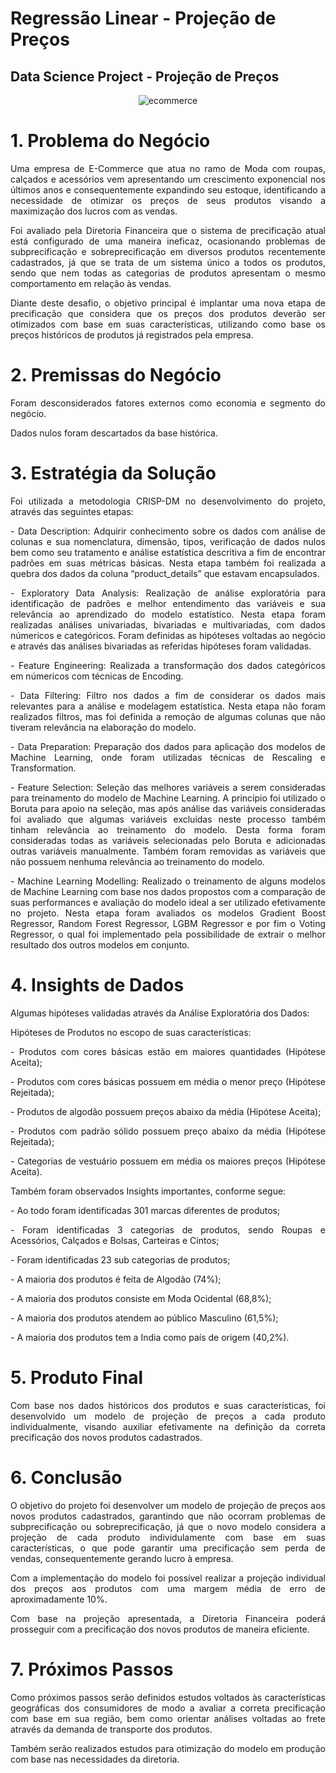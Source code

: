 # Regressão Linear - Projeção de Preços

## Data Science Project - Projeção de Preços

<div align='center'>

![ecommerce](https://github.com/caiomichelan/linear_regression-price_prediction/assets/104601836/eb31a5f9-d6b3-45df-9935-511049157e6c)

</div>

# 1. Problema do Negócio
<p align='justify'>Uma empresa de E-Commerce que atua no ramo de Moda com roupas, calçados e acessórios vem apresentando um crescimento exponencial nos últimos anos e consequentemente expandindo seu estoque, identificando a necessidade de otimizar os preços de seus produtos visando a maximização dos lucros com as vendas.</p>
<p align='justify'>Foi avaliado pela Diretoria Financeira que o sistema de precificação atual está configurado de uma maneira ineficaz, ocasionando problemas de subprecificação e sobreprecificação em diversos produtos recentemente cadastrados, já que se trata de um sistema único a todos os produtos, sendo que nem todas as categorias de produtos apresentam o mesmo comportamento em relação às vendas.</p>
<p align='justify'>Diante deste desafio, o objetivo principal é implantar uma nova etapa de precificação que considera que os preços dos produtos deverão ser otimizados com base em suas características, utilizando como base os preços históricos de produtos já registrados pela empresa.</p>

# 2. Premissas do Negócio
<p align='justify'>Foram desconsiderados fatores externos como economia e segmento do negócio.</p>
<p align='justify'>Dados nulos foram descartados da base histórica.</p>


# 3. Estratégia da Solução
<p align='justify'>Foi utilizada a metodologia CRISP-DM no desenvolvimento do projeto, através das seguintes etapas:</p>
<p align='justify'>- Data Description: Adquirir conhecimento sobre os dados com análise de colunas e sua nomenclatura, dimensão, tipos, verificação de dados nulos bem como seu tratamento e análise estatística descritiva a fim de encontrar padrões em suas métricas básicas. Nesta etapa também foi realizada a quebra dos dados da coluna “product_details” que estavam encapsulados.</p>
<p align='justify'>- Exploratory Data Analysis: Realização de análise exploratória para identificação de padrões e melhor entendimento das variáveis e sua relevância ao aprendizado do modelo estatístico. Nesta etapa foram realizadas análises univariadas, bivariadas e multivariadas, com dados númericos e categóricos. Foram definidas as hipóteses voltadas ao negócio e através das análises bivariadas as referidas hipóteses foram validadas.</p>
<p align='justify'>- Feature Engineering: Realizada a transformação dos dados categóricos em númericos com técnicas de Encoding.</p>
<p align='justify'>- Data Filtering: Filtro nos dados a fim de considerar os dados mais relevantes para a análise e modelagem estatística. Nesta etapa não foram realizados filtros, mas foi definida a remoção de algumas colunas que não tiveram relevância na elaboração do modelo.</p>
<p align='justify'>- Data Preparation: Preparação dos dados para aplicação dos modelos de Machine Learning, onde foram utilizadas técnicas de Rescaling e Transformation.</p>
<p align='justify'>- Feature Selection: Seleção das melhores variáveis a serem consideradas para treinamento do modelo de Machine Learning. A princípio foi utilizado o Boruta para apoio na seleção, mas após análise das variáveis consideradas foi avaliado que algumas variáveis excluídas neste processo também tinham relevância ao treinamento do modelo. Desta forma foram consideradas todas as variáveis selecionadas pelo Boruta e adicionadas outras variáveis manualmente. Também foram removidas as variáveis que não possuem nenhuma relevância ao treinamento do modelo.</p>
<p align='justify'>- Machine Learning Modelling: Realizado o treinamento de alguns modelos de Machine Learning com base nos dados propostos com a comparação de suas performances e avaliação do modelo ideal a ser utilizado efetivamente no projeto. Nesta etapa foram avaliados os modelos Gradient Boost Regressor, Random Forest Regressor, LGBM Regressor e por fim o Voting Regressor, o qual foi implementado pela possibilidade de extrair o melhor resultado dos outros modelos em conjunto.</p>


# 4. Insights de Dados
<p align='justify'>Algumas hipóteses validadas através da Análise Exploratória dos Dados:</p>
<p align='justify'>Hipóteses de Produtos no escopo de suas características:</p>
<p align='justify'>- Produtos com cores básicas estão em maiores quantidades (Hipótese Aceita);</p>
<p align='justify'>- Produtos com cores básicas possuem em média o menor preço (Hipótese Rejeitada);</p>
<p align='justify'>- Produtos de algodão possuem preços abaixo da média (Hipótese Aceita);</p>
<p align='justify'>- Produtos com padrão sólido possuem preço abaixo da média (Hipótese Rejeitada);</p>
<p align='justify'>- Categorias de vestuário possuem em média os maiores preços (Hipótese Aceita).</p>
<p align='justify'>Também foram observados Insights importantes, conforme segue:</p>
<p align='justify'>- Ao todo foram identificadas 301 marcas diferentes de produtos;</p>
<p align='justify'>- Foram identificadas 3 categorias de produtos, sendo Roupas e Acessórios, Calçados e Bolsas, Carteiras e Cintos;</p>
<p align='justify'>- Foram identificadas 23 sub categorias de produtos;</p>
<p align='justify'>- A maioria dos produtos é feita de Algodão (74%);</p>
<p align='justify'>- A maioria dos produtos consiste em Moda Ocidental (68,8%);</p>
<p align='justify'>- A maioria dos produtos atendem ao público Masculino (61,5%);</p>
<p align='justify'>- A maioria dos produtos tem a India como país de origem (40,2%).</p>

# 5. Produto Final
<p align='justify'>Com base nos dados históricos dos produtos e suas características, foi desenvolvido um modelo de projeção de preços a cada produto individualmente, visando auxiliar efetivamente na definição da correta precificação dos novos produtos cadastrados.</p>

# 6. Conclusão
<p align='justify'>O objetivo do projeto foi desenvolver um modelo de projeção de preços aos novos produtos cadastrados, garantindo que não ocorram problemas de subprecificação ou sobreprecificação, já que o novo modelo considera a projeção de cada produto individulamente com base em suas características, o que pode garantir uma precificação sem perda de vendas, consequentemente gerando lucro à empresa.</p>
<p align='justify'>Com a implementação do modelo foi possível realizar a projeção individual dos preços aos produtos com uma margem média de erro de aproximadamente 10%.</p>
<p align='justify'>Com base na projeção apresentada, a Diretoria Financeira poderá prosseguir com a precificação dos novos produtos de maneira eficiente.</p>

# 7. Próximos Passos
<p align='justify'>Como próximos passos serão definidos estudos voltados às características geográficas dos consumidores de modo a avaliar a correta precificação com base em sua região, bem como orientar análises voltadas ao frete através da demanda de transporte dos produtos.</p>
<p align='justify'>Também serão realizados estudos para otimização do modelo em produção com base nas necessidades da diretoria.</p>
